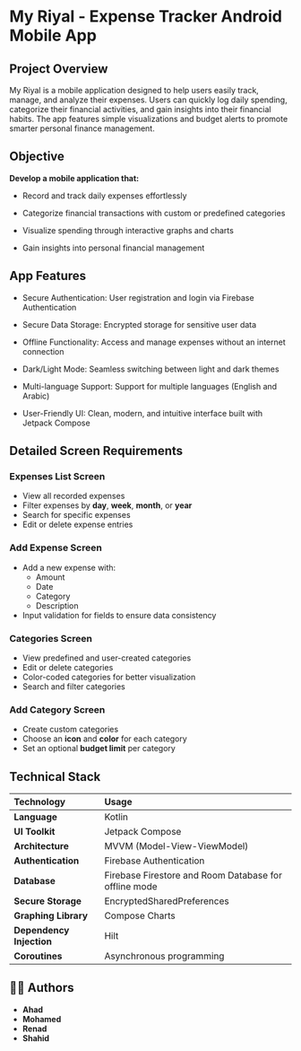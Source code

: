 # My Riyal - Expense Tracker Android Mobile App

## Project Overview
My Riyal is a mobile application designed to help users easily track, manage, and analyze their expenses.
Users can quickly log daily spending, categorize their financial activities, and gain insights into their financial habits.
The app features simple visualizations and budget alerts to promote smarter personal finance management.

## Objective
**Develop a mobile application that:**

- Record and track daily expenses effortlessly

- Categorize financial transactions with custom or predefined categories

- Visualize spending through interactive graphs and charts

- Gain insights into personal financial management

## App Features
- Secure Authentication: User registration and login via Firebase Authentication

- Secure Data Storage: Encrypted storage for sensitive user data

- Offline Functionality: Access and manage expenses without an internet connection

- Dark/Light Mode: Seamless switching between light and dark themes

- Multi-language Support: Support for multiple languages (English and Arabic)

- User-Friendly UI: Clean, modern, and intuitive interface built with Jetpack Compose

## Detailed Screen Requirements

### Expenses List Screen
- View all recorded expenses
- Filter expenses by **day**, **week**, **month**, or **year**
- Search for specific expenses
- Edit or delete expense entries

### Add Expense Screen
- Add a new expense with:
  - Amount
  - Date
  - Category
  - Description
- Input validation for fields to ensure data consistency

### Categories Screen
- View predefined and user-created categories
- Edit or delete categories
- Color-coded categories for better visualization
- Search and filter categories

### Add Category Screen
- Create custom categories
- Choose an **icon** and **color** for each category
- Set an optional **budget limit** per category

##  Technical Stack

| Technology | Usage |
|:--|:--|
| **Language** | Kotlin |
| **UI Toolkit** | Jetpack Compose |
| **Architecture** | MVVM (Model-View-ViewModel) |
| **Authentication** | Firebase Authentication |
| **Database** | Firebase Firestore and Room Database for offline mode |
| **Secure Storage** | EncryptedSharedPreferences |
| **Graphing Library** | Compose Charts |
| **Dependency Injection** | Hilt |
| **Coroutines** | Asynchronous programming |
## 👨‍💻 Authors
- **Ahad**
- **Mohamed**
- **Renad**
- **Shahid**
